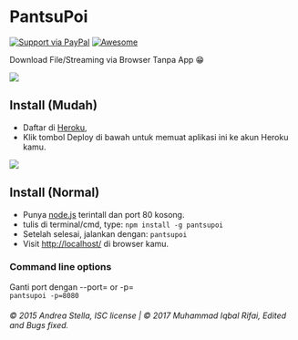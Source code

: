 # PantsuPoi

[![Support via PayPal](https://img.shields.io/badge/Donate-PayPal-green.svg)](https://www.paypal.me/iqbalrifai/)
[![Awesome](https://cdn.rawgit.com/sindresorhus/awesome/d7305f38d29fed78fa85652e3a63e154dd8e8829/media/badge.svg)](#)

Download File/Streaming via Browser Tanpa App :grin:

[![](https://user-images.githubusercontent.com/29944979/30774270-28241650-a0aa-11e7-8325-2b54d8adadce.jpg)]()

## Install (Mudah)
- Daftar di [Heroku](https://dashboard.heroku.com/), 
- Klik tombol Deploy di bawah untuk memuat aplikasi ini ke akun Heroku kamu.  

[![](https://www.herokucdn.com/deploy/button.png)](https://heroku.com/deploy?template=https://github.com/yagidot/pantsupoi)

## Install (Normal)
- Punya [node.js](https://nodejs.org/) terintall dan port 80 kosong.
- tulis di terminal/cmd, type: ```npm install -g pantsupoi```
- Setelah selesai, jalankan dengan: ```pantsupoi```
- Visit [http://localhost/](http://localhost/) di browser kamu.

### Command line options
Ganti port dengan --port= or -p=  
`pantsupoi -p=8080`

###### © 2015 Andrea Stella, ISC license | © 2017 Muhammad Iqbal Rifai, Edited and Bugs fixed.

